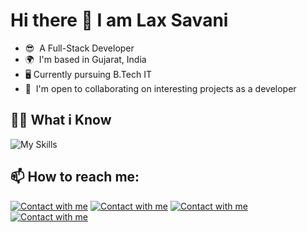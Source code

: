 # Hi there 👋 I am Lax Savani

*   😎  A Full-Stack Developer
*   🌍  I'm based in Gujarat, India
*   🖥️  Currently pursuing B.Tech IT
*   🤝  I'm open to collaborating on interesting projects as a developer

## :student: What i Know

![My Skills](https://skillicons.dev/icons?i=c,cpp,java,html,css,js,bootstrap,sass,nodejs,express,androidstudio,github,mongodb,mysql,postman,py,vscode,)

## 📫 How to reach me:

[![Contact with me](https://skillicons.dev/icons?i=linkedin)](https://www.linkedin.com/in/lax-savani-46694a282/) 
[![Contact with me](https://skillicons.dev/icons?i=facebook)]([https://github.com/laxsavani/](https://www.facebook.com/lax.savani.3)) 
[![Contact with me](https://skillicons.dev/icons?i=instagram)](https://www.instagram.com/lax.savani.official/)
[![Contact with me](https://skillicons.dev/icons?i=github)](https://github.com/laxsavani/) 

<!--
Here are some ideas to get you started:

- 🔭 I’m currently working on ...
- 🌱 I’m currently learning ...
- 👯 I’m looking to collaborate on ...
- 🤔 I’m looking for help with ...
- 💬 Ask me about ...
- 📫 How to reach me: ...
- 😄 Pronouns: ...
- ⚡ Fun fact: ...
-->

